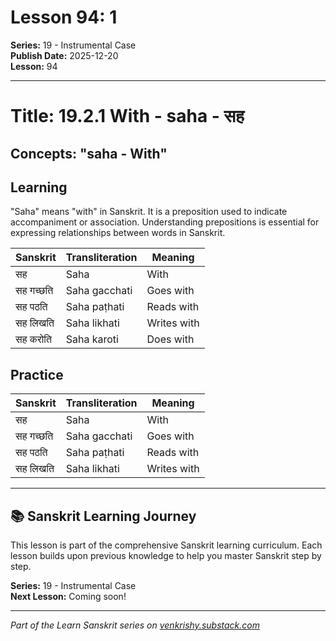 # Lesson 94: 1

**Series:** 19 - Instrumental Case  
**Publish Date:** 2025-12-20  
**Lesson:** 94

---

# Title: 19.2.1 With - saha - सह
## Concepts: "saha - With"

## Learning
"Saha" means "with" in Sanskrit. It is a preposition used to indicate accompaniment or association. Understanding prepositions is essential for expressing relationships between words in Sanskrit.

| Sanskrit           | Transliteration      | Meaning                          |
| ------------------ | -------------------- | -------------------------------- |
| सह                 | Saha                 | With                             |
| सह गच्छति         | Saha gacchati        | Goes with                        |
| सह पठति           | Saha paṭhati         | Reads with                       |
| सह लिखति          | Saha likhati         | Writes with                      |
| सह करोति          | Saha karoti          | Does with                        |

## Practice
| Sanskrit           | Transliteration      | Meaning                          |
| ------------------ | -------------------- | -------------------------------- |
| सह                 | Saha                 | With                             |
| सह गच्छति         | Saha gacchati        | Goes with                        |
| सह पठति           | Saha paṭhati         | Reads with                       |
| सह लिखति          | Saha likhati         | Writes with                      |

---

## 📚 Sanskrit Learning Journey

This lesson is part of the comprehensive Sanskrit learning curriculum. Each lesson builds upon previous knowledge to help you master Sanskrit step by step.

**Series:** 19 - Instrumental Case  
**Next Lesson:** Coming soon!

---
*Part of the Learn Sanskrit series on [venkrishy.substack.com](https://venkrishy.substack.com/s/learn_sanskrit)*
